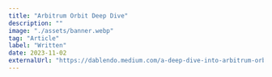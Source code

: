 ```yaml
---
title: "Arbitrum Orbit Deep Dive"
description: ""
image: "./assets/banner.webp"
tag: "Article"
label: "Written"
date: 2023-11-02
externalUrl: "https://dablendo.medium.com/a-deep-dive-into-arbitrum-orbit-d3eb9c300a5d"
---
```

